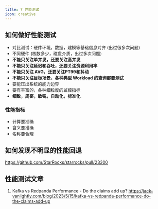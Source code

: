 ```yaml
---
title: 7 性能测试
icon: creative
---
```


## 如何做好性能测试

* 对比测试：硬件环境，数据，建模等基础信息对齐 (出过很多次问题)
* 不同硬件 (核数多少，磁盘介质，出过多次问题)
* **不能只关注单并发，还要关注高并发**
* **不能只关注延迟和吞吐，还要关注资源利用率**
* **不能只关注 AVG，还要关注PT99和抖动**
* **不能只关注目标场景，各种典型 Workload 的查询都要测试**
* 要能压出系统的能力边界
* 要有丰富的，各种细粒度的监控指标
* **细致，周密，敏锐，自动化，标准化**

### 性能指标

* 计算要准确
* 含义要准确
* 名称要合理

## 如何发现不明显的性能回退

<https://github.com/StarRocks/starrocks/pull/23300>

## 性能测试文章

1. Kafka vs Redpanda Performance - Do the claims add up? <https://jack-vanlightly.com/blog/2023/5/15/kafka-vs-redpanda-performance-do-the-claims-add-up>

